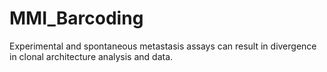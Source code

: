 # MMI_Barcoding
 Experimental and spontaneous metastasis assays can result in divergence in clonal architecture analysis and data.
